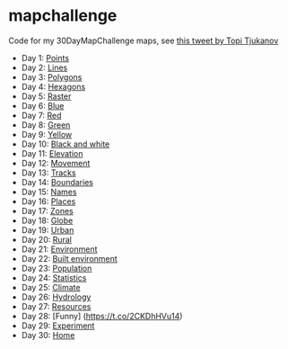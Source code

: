 # mapchallenge

Code for my 30DayMapChallenge maps, see [this tweet by Topi Tjukanov](https://twitter.com/tjukanov/status/1187713840550744066) 

* Day 1: [Points](https://t.co/LYVIH5etTb)
* Day 2: [Lines](https://t.co/fg4zUm1CQJ)
* Day 3: [Polygons](https://t.co/sXYFBQENkS)
* Day 4: [Hexagons](https://t.co/J9dfnVEEYw)
* Day 5: [Raster](https://t.co/hbOjIJ5Fq1)
* Day 6: [Blue](https://t.co/U6CpY6dpl3)
* Day 7: [Red](https://t.co/YG6q6cFNUR)
* Day 8: [Green](https://t.co/WGNXCDNG9p)
* Day 9: [Yellow](https://t.co/lycv5FgdhA)
* Day 10: [Black and white](https://t.co/i4rBDDnjSb)
* Day 11: [Elevation](https://t.co/4HwNBNuU5s)
* Day 12: [Movement](https://t.co/m7una9jUaX)
* Day 13: [Tracks](https://t.co/cEl1euhAAB)
* Day 14: [Boundaries](https://t.co/pPexMD8Dhm)
* Day 15: [Names](https://t.co/gMbumlfaE7)
* Day 16: [Places](https://t.co/7EvRjOEMcW)
* Day 17: [Zones](https://t.co/7iZeOHJEBk)
* Day 18: [Globe](https://t.co/Ld3Jl9QPCI)
* Day 19: [Urban](https://t.co/MNgwwGS0k1)
* Day 20: [Rural](https://t.co/rjCPqunNQ8)
* Day 21: [Environment](https://t.co/81BSe7uPOc)
* Day 22: [Built environment](https://t.co/69VCfVZIju)
* Day 23: [Population](https://t.co/gzu0Dncmk1)
* Day 24: [Statistics](https://t.co/xAEoZYBOSG)
* Day 25: [Climate](https://t.co/k6rkeKbars)
* Day 26: [Hydrology](https://t.co/boVfpTYLUt)
* Day 27: [Resources](https://t.co/etVEr96alA)
* Day 28: [Funny] (https://t.co/2CKDhHVu14)
* Day 29: [Experiment](https://t.co/2NUTUvy1Gx)
* Day 30: [Home]()

